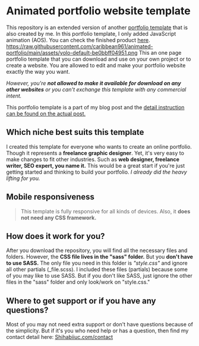 # Animated portfolio website template
This repository is an extended version of another [portfolio template](https://shihabiiuc.github.io/portfolio/index.html) that is also created by me. In this portfolio template, I only added JavaScript animation (AOS). You can check the finished product [here](https://shihabiiuc.github.io/animated-portfolio/index.html).
https://raw.githubusercontent.com/caribbean961/animated-portfolio/main/assets/yolo-default-be0bbff04951.png
This an one page portfolio template that you can download and use on your own project or to create a website. You are allowed to edit and make your portfolio website exactly the way you want.

_However, you're **not allowed to make it available for download on any other websites** or you can't exchange this template with any commercial intent._

This portfolio template is a part of my blog post and the [detail instruction can be found on the actual post.](https://shihabiiuc.com/animated-portfolio-website)

## Which niche best suits this template
I created this template for everyone who wants to create an online portfolio. Though it represents a **freelance graphic designer**. Yet, it's very easy to make changes to fit other industries. Such as **web designer, freelance writer, SEO expert, you name it.** This would be a great start if you're just getting started and thinking to build your portfolio. _I already did the heavy lifting for you._

## Mobile responsiveness
> This template is fully responsive for all kinds of devices. Also, it **does not need any CSS framework.**

## How does it work for you?
After you download the repository, you will find all the necessary files and folders. However, the **CSS file lives in the "sass" folder.** But you **don't have to use SASS.** The only file you need in this folder is _"style.css"_ and ignore all other partials (_file.scss).
I included these files (partials) because some of you may like to use SASS. But if you don't like SASS, just ignore the other files in the "sass" folder and only look/work on "style.css."
  
## Where to get support or if you have any questions?
Most of you may not need extra support or don't have questions because of the simplicity. But if it's you who need help or has a question, then find my contact detail here:
[Shihabiiuc.com/contact](https://shihabiiuc.com/contact)
####
####



